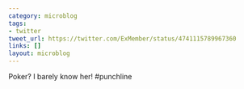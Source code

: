 ```yaml
---
category: microblog
tags:
- twitter
tweet_url: https://twitter.com/ExMember/status/4741115789967360
links: []
layout: microblog
---
```

Poker? I barely know her! #punchline

